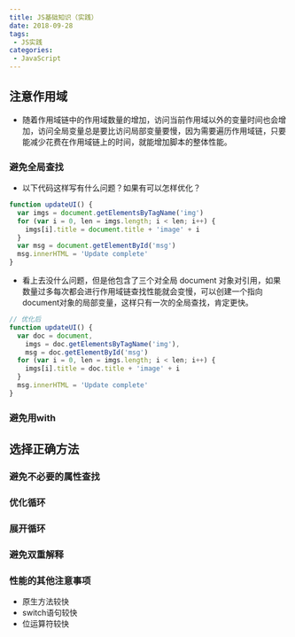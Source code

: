 ```yaml
---
title: JS基础知识（实践）
date: 2018-09-28
tags:
 - JS实践
categories:
 - JavaScript
---
```


## 注意作用域
- 随着作用域链中的作用域数量的增加，访问当前作用域以外的变量时间也会增加，访问全局变量总是要比访问局部变量要慢，因为需要遍历作用域链，只要能减少花费在作用域链上的时间，就能增加脚本的整体性能。
### 避免全局查找
- 以下代码这样写有什么问题？如果有可以怎样优化？
```javascript 
function updateUI() {
  var imgs = document.getElementsByTagName('img')
  for (var i = 0, len = imgs.length; i < len; i++) {
    imgs[i].title = document.title + 'image' + i
  }
  var msg = document.getElementById('msg')
  msg.innerHTML = 'Update complete'
}

```
- 看上去没什么问题，但是他包含了三个对全局 document 对象对引用，如果数量过多每次都会进行作用域链查找性能就会变慢，可以创建一个指向document对象的局部变量，这样只有一次的全局查找，肯定更快。

```javascript 
// 优化后
function updateUI() {
  var doc = document,
    imgs = doc.getElementsByTagName('img'),
    msg = doc.getElementById('msg')
  for (var i = 0, len = imgs.length; i < len; i++) {
    imgs[i].title = doc.title + 'image' + i
  }
  msg.innerHTML = 'Update complete'
}

```
### 避免用with

## 选择正确方法

### 避免不必要的属性查找
### 优化循环
### 展开循环
### 避免双重解释
### 性能的其他注意事项
- 原生方法较快
- switch语句较快
- 位运算符较快

